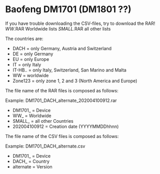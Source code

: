 # Baofeng DM1701 (DM1801 ??) #

If you have trouble downloading the CSV-files, try to download the RAR!
*WW*.RAR		Worldwide lists
*SMALL*.RAR		all other lists

The countries are:
- DACH			=	only Germany, Austria and Switzerland
- DE			=	only Germany
- EU			=	only Europe
- IT			=	only Italy
- IT-HB..		=	only Italy, Switzerland, San Marino and Malta
- WW			=	worldwide
- Zone123		=	only zone 1, 2 and 3 (North America and Europe)

The file name of the RAR files is composed as follows:

Example: DM1701_DACH_alternate_202004100912.rar
- DM1701_		=	Device
- WW_			=	Worldwide
- SMALL_		=	all other Countries
- 202004100912	=	Creation date (YYYYMMDDhhnn)


The file name of the CSV files is composed as follows:

Example: DM1701_DACH_alternate.csv
- DM1701_		=	Device
- DACH_			=	Country
- alternate		=	Version
